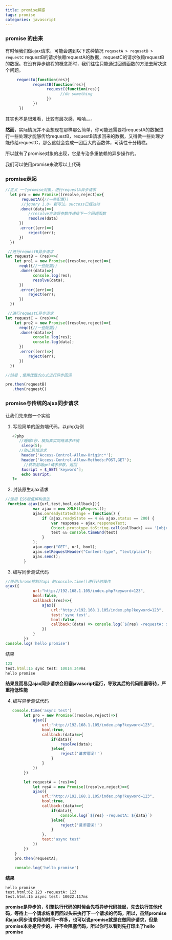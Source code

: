 ```yaml
---
title: promise解惑
tags: promise
categories: javascript
---
```



### promise 的由来
有时候我们做ajax请求，可能会遇到以下这种情况
`requsetA > requsetB > requestC`
requestB的请求依赖requestA的数据，requestC的请求依赖requestB的数据。在没有异步编程的概念那时，我们往往只能通过回调函数的方法去解决这个问题。

```javascript
     requestA(function(res){
            requestB(function(res){
                  requestC(function(res){
                        //do something
                  })
            })
      })
```

其实也不是很难看，比较有层次感，哈哈。。。

**然而**，实际情况并不会想现在那样那么简单，你可能还需要将requestA的数据进行一些处理才能够传给requestB，requestB请求回来的数据，又得做一些处理才能传给requestC，那么这就会变成一团巨大的函数体，可读性十分糟糕。

所以就有了promise对象的出现，它是专治多重依赖的异步操作的。

我们可以使用promise来改写以上代码

### promise走起

```javascript
//定义 一个promise对象，进行requestA异步请求
  let pro = new Promise((resolve,reject)=>{
       requestA({//一些配置})
       //jquery 1.8+ 新写法，success已经过时
      .done((data)=>{
          //resolve方法将参数传递给下一个回调函数
          resolve(data)  
      })
      .error((err)=>{
          reject(err);  
      })
  })

 //进行requestB异步请求
let requestB = (res)=>{
    let pro1 = new Promise((resolve,reject)=>{
      reqb({//一些配置})
      .done((data)=>{
            console.log(res);
            resolve(data);
      })
      .error((err)=>{
          reject(err);  
      })
  })

 //进行requestC异步请求
let requestC = (res)=>{
    let pro2 = new Promise((resolve,reject)=>{
      reqc({//一些配置})
      .done((data)=>{
            console.log(res);
            console.log(data);
      })
      .error((err)=>{
          reject(err);  
      })
  })

//然后 ,使用优雅的方式进行异步回调

pro.then(requestB)
   .then(requestC)

```


### promise与传统的ajxa同步请求

让我们先来做一个实验

1. 写段简单的服务端代码，以php为例

```php
   <?php
      //睡眠5秒，模拟真实网络请求环境
       sleep(5);
      //防止跨域请求
       header('Access-Control-Allow-Origin:*');
       header('Access-Control-Allow-Methods:POST,GET');
        //获取前端get请求参数，返回
       $usript = $_GET['keyword'];
       echo $usript;
   ?>
```

2. 封装原生ajax请求
```javascript
//使用 ES6赋值解构语法
 function ajax({url,test,bool,callback}){
			var ajax = new XMLHttpRequest();
			ajax.onreadystatechange = function() {
				if (ajax.readyState == 4 && ajax.status == 200) {
					var response = ajax.responseText;
					Object.prototype.toString.call(callback) === '[object Function]' && callback(response)
					test && console.timeEnd(test)
				}
			};
			ajax.open("GET", url, bool);
			ajax.setRequestHeader("Content-type", "text/plain");
			ajax.send();
		}
```

3. 编写同步测试代码
```javascript
//使用chrome控制台api 的console.time()进行计时操作
ajax({
			url:"http://192.168.1.105/index.php?keyword=123",
			bool:false,
			callback:(res)=>{
				ajax({
					url:"http://192.168.1.105/index.php?keyword=123",
					test:'sync test',
					bool:false,
					callback:(data) => console.log(`${res} -requestA: ${data}`)
				})
			}
		})
console.log('hello promise')
```

结果

```javascript
123
test.html:15 sync test: 10014.349ms
hello promise
```

**结果显而易见ajax同步请求会阻塞javascript运行，导致其后的代码阻塞等待，严重拖低性能**


4. 编写异步测试代码

```javascript
   console.time('async test')
		let pro = new Promise((resolve,reject)=>{
			ajax({
				url:"http://192.168.1.105/index.php?keyword=123",
				bool:true,
				callback:(data)=>{
					if(data){
						resolve(data);
					}else{
						reject('请求错误！')
					}
				}
			})
		})

		let requestA = (res)=>{
			let resA = new Promise((resolve,reject)=>{
			ajax({
				url:"http://192.168.1.105/index.php?keyword=123",
				bool:true,
				callback:(data)=>{
					if(data){
						console.log(`${res} -requestA: ${data}`)
					}else{
						reject('请求错误！')
					}
				},
				test:'async test'
			})
		})
	}
	pro.then(requestA);

	console.log('hello promise')
```

**结果**

```javascsirpt
hello promise
test.html:62 123 -requestA: 123
test.html:15 async test: 10022.117ms
```
**promise是异步的，引擎执行代码的时候会先将异步代码挂起，先去执行其他代码，等待上一个请求结束再回过头来执行下一个请求的代码，所以，虽然promise和ajax同步请求用的时间一样多，也可以说promise就是在做同步请求，但是promise本身是异步的，并不会阻塞代码，所以你可以看到先打印出了hello promise**